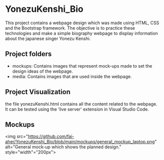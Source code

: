 # YonezuKenshi_Bio
This project contains a webpage design which was made using HTML, CSS and the Bootstrap framework. The objective is to practice these technologies and make a simple biography webpage to display information about the japanese singer Yonezu Kenshi.

## Project folders
* mockups: Contains images that represent mock-ups made to set the design ideas of the webpage.
* media: Contains images that are used inside the webpage.

## Project Visualization
the file yonezuKenshi.html contains all the content related to the webpage. It can be tested using the 'live server' extension in Visual Studio Code.

## Mockups
<img src="https://github.com/fai-aher/YonezuKenshi_Bio/blob/main/mockups/general_mockup_laptop.png" alt="General mock-up which shows the planned design." style="width"="200px">
